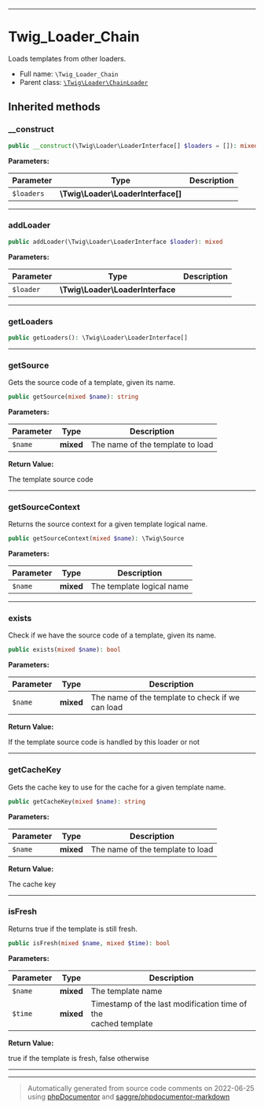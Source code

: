 ***

# Twig_Loader_Chain

Loads templates from other loaders.



* Full name: `\Twig_Loader_Chain`
* Parent class: [`\Twig\Loader\ChainLoader`](./Twig/Loader/ChainLoader.md)






## Inherited methods


### __construct



```php
public __construct(\Twig\Loader\LoaderInterface[] $loaders = []): mixed
```








**Parameters:**

| Parameter | Type | Description |
|-----------|------|-------------|
| `$loaders` | **\Twig\Loader\LoaderInterface[]** |  |




***

### addLoader



```php
public addLoader(\Twig\Loader\LoaderInterface $loader): mixed
```








**Parameters:**

| Parameter | Type | Description |
|-----------|------|-------------|
| `$loader` | **\Twig\Loader\LoaderInterface** |  |




***

### getLoaders



```php
public getLoaders(): \Twig\Loader\LoaderInterface[]
```











***

### getSource

Gets the source code of a template, given its name.

```php
public getSource(mixed $name): string
```








**Parameters:**

| Parameter | Type | Description |
|-----------|------|-------------|
| `$name` | **mixed** | The name of the template to load |


**Return Value:**

The template source code



***

### getSourceContext

Returns the source context for a given template logical name.

```php
public getSourceContext(mixed $name): \Twig\Source
```








**Parameters:**

| Parameter | Type | Description |
|-----------|------|-------------|
| `$name` | **mixed** | The template logical name |




***

### exists

Check if we have the source code of a template, given its name.

```php
public exists(mixed $name): bool
```








**Parameters:**

| Parameter | Type | Description |
|-----------|------|-------------|
| `$name` | **mixed** | The name of the template to check if we can load |


**Return Value:**

If the template source code is handled by this loader or not



***

### getCacheKey

Gets the cache key to use for the cache for a given template name.

```php
public getCacheKey(mixed $name): string
```








**Parameters:**

| Parameter | Type | Description |
|-----------|------|-------------|
| `$name` | **mixed** | The name of the template to load |


**Return Value:**

The cache key



***

### isFresh

Returns true if the template is still fresh.

```php
public isFresh(mixed $name, mixed $time): bool
```








**Parameters:**

| Parameter | Type | Description |
|-----------|------|-------------|
| `$name` | **mixed** | The template name |
| `$time` | **mixed** | Timestamp of the last modification time of the<br />cached template |


**Return Value:**

true if the template is fresh, false otherwise



***


***
> Automatically generated from source code comments on 2022-06-25 using [phpDocumentor](http://www.phpdoc.org/) and [saggre/phpdocumentor-markdown](https://github.com/Saggre/phpDocumentor-markdown)
